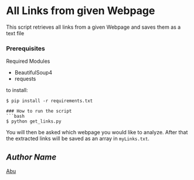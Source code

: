 # All Links from given Webpage

This script retrieves all links from a given Webpage and saves them as a text file

### Prerequisites
Required Modules
- BeautifulSoup4
- requests

to install:
```
$ pip install -r requirements.txt

### How to run the script
```bash
$ python get_links.py
```
You will then be asked which webpage you would like to analyze.
After that the extracted links will be saved as an array in `myLinks.txt`.

## *Author Name*
[Abu](https://google.com)
